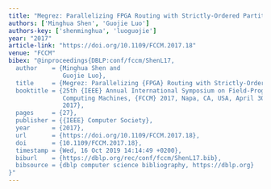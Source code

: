 ```yaml
---
title: "Megrez: Parallelizing FPGA Routing with Strictly-Ordered Partitioning"
authors: ['Minghua Shen', 'Guojie Luo']
authors-key: ['shenminghua', 'luoguojie']
year: "2017"
article-link: "https://doi.org/10.1109/FCCM.2017.18"
venue: "FCCM"
bibex: "@inproceedings{DBLP:conf/fccm/ShenL17,
  author    = {Minghua Shen and
               Guojie Luo},
  title     = {Megrez: Parallelizing {FPGA} Routing with Strictly-Ordered Partitioning},
  booktitle = {25th {IEEE} Annual International Symposium on Field-Programmable Custom
               Computing Machines, {FCCM} 2017, Napa, CA, USA, April 30 - May 2,
               2017},
  pages     = {27},
  publisher = {{IEEE} Computer Society},
  year      = {2017},
  url       = {https://doi.org/10.1109/FCCM.2017.18},
  doi       = {10.1109/FCCM.2017.18},
  timestamp = {Wed, 16 Oct 2019 14:14:49 +0200},
  biburl    = {https://dblp.org/rec/conf/fccm/ShenL17.bib},
  bibsource = {dblp computer science bibliography, https://dblp.org}
}"
---
```

